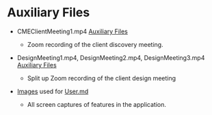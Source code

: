 # Auxiliary Files

- CMEClientMeeting1.mp4 [Auxiliary Files](Videos)
  - Zoom recording of the client discovery meeting.

- DesignMeeting1.mp4, DesignMeeting2.mp4, DesignMeeting3.mp4 [Auxiliary Files](Videos)
  - Split up Zoom recording of the client design meeting
  
- [Images](Images/User_Images) used for [User.md](../Documentation/User.md)
  - All screen captures of features in the application.